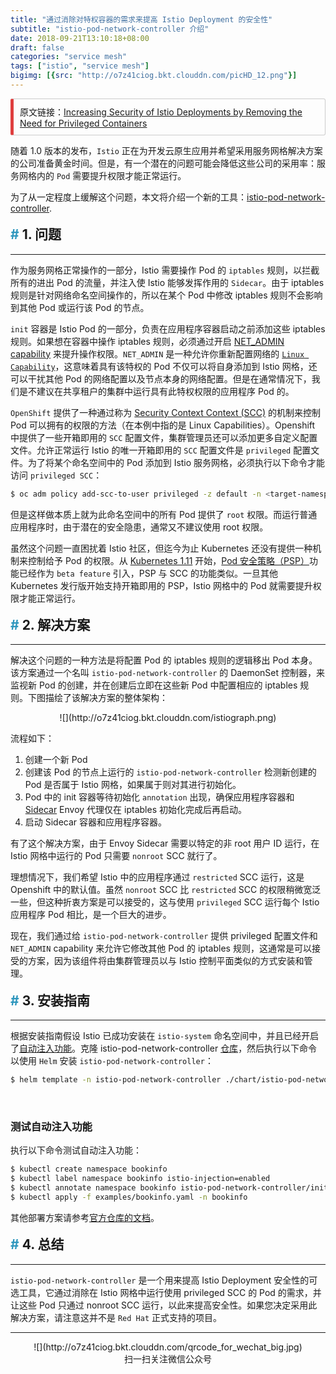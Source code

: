 ```yaml
---
title: "通过消除对特权容器的需求来提高 Istio Deployment 的安全性"
subtitle: "istio-pod-network-controller 介绍"
date: 2018-09-21T13:10:18+08:00
draft: false
categories: "service mesh"
tags: ["istio", "service mesh"]
bigimg: [{src: "http://o7z41ciog.bkt.clouddn.com/picHD_12.png"}]
---
```


<!--more-->

<p id="div-border-left-red">原文链接：<a href="https://blog.openshift.com/increasing-security-of-istio-deployments-by-removing-the-need-for-privileged-containers/" target="_blank">Increasing Security of Istio Deployments by Removing the Need for Privileged Containers</a></p>

随着 1.0 版本的发布，`Istio` 正在为开发云原生应用并希望采用服务网格解决方案的公司准备黄金时间。但是，有一个潜在的问题可能会降低这些公司的采用率：服务网格内的 `Pod` 需要提升权限才能正常运行。

为了从一定程度上缓解这个问题，本文将介绍一个新的工具：[istio-pod-network-controller](https://github.com/sabre1041/istio-pod-network-controller).

## 1. 问题

----

作为服务网格正常操作的一部分，Istio 需要操作 Pod 的 `iptables` 规则，以拦截所有的进出 Pod 的流量，并注入使 Istio 能够发挥作用的 `Sidecar`。由于 iptables 规则是针对网络命名空间操作的，所以在某个 Pod 中修改 iptables 规则不会影响到其他 Pod 或运行该 Pod 的节点。

`init` 容器是 Istio Pod 的一部分，负责在应用程序容器启动之前添加这些 iptables 规则。如果想在容器中操作 iptables 规则，必须通过开启 [NET_ADMIN capability](http://man7.org/linux/man-pages/man7/capabilities.7.html) 来提升操作权限。`NET_ADMIN` 是一种允许你重新配置网络的 [`Linux Capability`](http://man7.org/linux/man-pages/man7/capabilities.7.html)，这意味着具有该特权的 Pod 不仅可以将自身添加到 Istio 网格，还可以干扰其他 Pod 的网络配置以及节点本身的网络配置。但是在通常情况下，我们是不建议在共享租户的集群中运行具有此特权权限的应用程序 Pod 的。

`OpenShift` 提供了一种通过称为 [Security Context Context (SCC)](https://docs.openshift.com/container-platform/3.10/admin_guide/manage_scc.html) 的机制来控制 Pod 可以拥有的权限的方法（在本例中指的是 Linux Capabilities）。Openshift 中提供了一些开箱即用的 `SCC` 配置文件，集群管理员还可以添加更多自定义配置文件。允许正常运行 Istio 的唯一开箱即用的 `SCC` 配置文件是 `privileged` 配置文件。为了将某个命名空间中的 Pod 添加到 Istio 服务网格，必须执行以下命令才能访问 `privileged SCC`：

```bash
$ oc adm policy add-scc-to-user privileged -z default -n <target-namespace>
```

但是这样做本质上就为此命名空间中的所有 Pod 提供了 `root` 权限。而运行普通应用程序时，由于潜在的安全隐患，通常又不建议使用 root 权限。

虽然这个问题一直困扰着 Istio 社区，但迄今为止 Kubernetes 还没有提供一种机制来控制给予 Pod 的权限。从 [Kubernetes 1.11](https://github.com/kubernetes/kubernetes/blob/master/CHANGELOG-1.11.md) 开始，[Pod 安全策略（PSP）](https://kubernetes.io/docs/concepts/policy/pod-security-policy/)功能已经作为 `beta feature` 引入，PSP 与 SCC 的功能类似。一旦其他 Kubernetes 发行版开始支持开箱即用的 PSP，Istio 网格中的 Pod 就需要提升权限才能正常运行。

## 2. 解决方案

----

解决这个问题的一种方法是将配置 Pod 的 iptables 规则的逻辑移出 Pod 本身。该方案通过一个名叫 `istio-pod-network-controller` 的 DaemonSet 控制器，来监视新 Pod 的创建，并在创建后立即在这些新 Pod 中配置相应的 iptables 规则。下图描绘了该解决方案的整体架构：

<center>![](http://o7z41ciog.bkt.clouddn.com/istiograph.png)</center>

流程如下：

1. 创建一个新 Pod
2. 创建该 Pod 的节点上运行的 `istio-pod-network-controller` 检测新创建的 Pod 是否属于 Istio 网格，如果属于则对其进行初始化。
3. Pod 中的 init 容器等待初始化 `annotation` 出现，确保应用程序容器和 [Sidecar](https://istio.io/zh/docs/setup/kubernetes/sidecar-injection/) Envoy 代理仅在 iptables 初始化完成后再启动。
4. 启动 Sidecar 容器和应用程序容器。

有了这个解决方案，由于 Envoy Sidecar 需要以特定的非 root 用户 ID 运行，在 Istio 网格中运行的 Pod 只需要 `nonroot` SCC 就行了。

理想情况下，我们希望 Istio 中的应用程序通过 `restricted` SCC 运行，这是 Openshift 中的默认值。虽然 `nonroot` SCC 比 `restricted` SCC 的权限稍微宽泛一些，但这种折衷方案是可以接受的，这与使用 `privileged` SCC 运行每个 Istio 应用程序 Pod 相比，是一个巨大的进步。

现在，我们通过给 `istio-pod-network-controller` 提供 privileged 配置文件和 `NET_ADMIN` capability 来允许它修改其他 Pod 的 iptables 规则，这通常是可以接受的方案，因为该组件将由集群管理员以与 Istio 控制平面类似的方式安装和管理。

## 3. 安装指南

----

根据安装指南假设 Istio 已成功安装在 `istio-system` 命名空间中，并且已经开启了[自动注入功能](https://istio.io/zh/docs/setup/kubernetes/sidecar-injection/#automatic-sidecar-injection)。克隆 istio-pod-network-controller [仓库](https://github.com/sabre1041/istio-pod-network-controller)，然后执行以下命令以使用 `Helm` 安装 `istio-pod-network-controller`：

```bash
$ helm template -n istio-pod-network-controller ./chart/istio-pod-network-controller | kubectl apply -f -
```

<br />

### 测试自动注入功能

执行以下命令测试自动注入功能：

```bash
$ kubectl create namespace bookinfo
$ kubectl label namespace bookinfo istio-injection=enabled
$ kubectl annotate namespace bookinfo istio-pod-network-controller/initialize=true
$ kubectl apply -f examples/bookinfo.yaml -n bookinfo
```

其他部署方案请参考[官方仓库的文档](https://github.com/sabre1041/istio-pod-network-controller)。

## 4. 总结

----

`istio-pod-network-controller` 是一个用来提高 Istio Deployment 安全性的可选工具，它通过消除在 Istio 网格中运行使用 privileged SCC 的 Pod 的需求，并让这些 Pod 只通过 nonroot SCC 运行，以此来提高安全性。如果您决定采用此解决方案，请注意这并不是 `Red Hat` 正式支持的项目。

----

<center>![](http://o7z41ciog.bkt.clouddn.com/qrcode_for_wechat_big.jpg)</center>
<center>扫一扫关注微信公众号</center>

<style>
h2 {
    display: block;
    font-size: 1.5em;
    margin-block-start: 0.83em;
    margin-block-end: 0.83em;
    margin-inline-start: 0px;
    margin-inline-end: 0px;
    font-weight: bold;
}
h2::before {
    content: "#";
    margin-right: 5px;
    color: #2d96bd;
}
#blue {
color: #2780e3;
}
#note {
    font-size: 1.5rem;
    font-style: italic;
    padding: 0 1rem;
    margin: 2.5rem 0;
    position: relative;
    background-color: #fafeff;
    border-top: 1px dotted #9954bb;
    border-bottom: 1px dotted #9954bb;
}
#note-title {
    padding: 0.2rem 0.5rem;
    background: #9954bb;
    color: #FFF;
    position: absolute;
    left: 0;
    top: 0.25rem;
    box-shadow: 0 2px 4px rgba(0,0,0,0.2);
    border-radius: 4px;
    -webkit-transform: rotate(-5deg) translateX(-10px) translateY(-25px);
    -moz-transform: rotate(-5deg) translateX(-10px) translateY(-25px);
    -ms-transform: rotate(-5deg) translateX(-10px) translateY(-25px);
    -o-transform: rotate(-5deg) translateX(-10px) translateY(-25px);
    transform: rotate(-5deg) translateX(-10px) translateY(-25px);
}
#inline-yellow {
display:inline;
padding:.2em .6em .3em;
font-size:80%;
font-weight:bold;
line-height:1;
color:#fff;
text-align:center;
white-space:nowrap;
vertical-align:baseline;
border-radius:0;
background-color: #f0ad4e;
}
#inline-green {
display:inline;
padding:.2em .6em .3em;
font-size:80%;
font-weight:bold;
line-height:1;
color:#fff;
text-align:center;
white-space:nowrap;
vertical-align:baseline;
border-radius:0;
background-color: #5cb85c;
}
#inline-blue {
display:inline;
padding:.2em .6em .3em;
font-size:80%;
font-weight:bold;
line-height:1;
color:#fff;
text-align:center;
white-space:nowrap;
vertical-align:baseline;
border-radius:0;
background-color: #2780e3;
}
#inline-purple {
display:inline;
padding:.2em .6em .3em;
font-size:80%;
font-weight:bold;
line-height:1;
color:#fff;
text-align:center;
white-space:nowrap;
vertical-align:baseline;
border-radius:0;
background-color: #9954bb;
}
#div-border-left-red {
display: block;
padding: 10px;
margin: 10px 0;
border: 1px solid #ccc;
border-left-width: 5px;
border-radius: 3px;
border-left-color: #df3e3e;
}
#div-border-left-yellow {
display: block;
padding: 10px;
margin: 10px 0;
border: 1px solid #ccc;
border-left-width: 5px;
border-radius: 3px;
border-left-color: #f0ad4e;
}
#div-border-left-green {
display: block;
padding: 10px;
margin: 10px 0;
border: 1px solid #ccc;
border-left-width: 5px;
border-radius: 3px;
border-left-color: #5cb85c;
}
#div-border-left-blue {
display: block;
padding: 10px;
margin: 10px 0;
border: 1px solid #ccc;
border-left-width: 5px;
border-radius: 3px;
border-left-color: #2780e3;
}
#div-border-left-purple {
display: block;
padding: 10px;
margin: 10px 0;
border: 1px solid #ccc;
border-left-width: 5px;
border-radius: 3px;
border-left-color: #9954bb;
}
#div-border-right-red {
display: block;
padding: 10px;
margin: 10px 0;
border: 1px solid #ccc;
border-right-width: 5px;
border-radius: 3px;
border-right-color: #df3e3e;
}
#div-border-right-yellow {
display: block;
padding: 10px;
margin: 10px 0;
border: 1px solid #ccc;
border-right-width: 5px;
border-radius: 3px;
border-right-color: #f0ad4e;
}
#div-border-right-green {
display: block;
padding: 10px;
margin: 10px 0;
border: 1px solid #ccc;
border-right-width: 5px;
border-radius: 3px;
border-right-color: #5cb85c;
}
#div-border-right-blue {
display: block;
padding: 10px;
margin: 10px 0;
border: 1px solid #ccc;
border-right-width: 5px;
border-radius: 3px;
border-right-color: #2780e3;
}
#div-border-right-purple {
display: block;
padding: 10px;
margin: 10px 0;
border: 1px solid #ccc;
border-right-width: 5px;
border-radius: 3px;
border-right-color: #9954bb;
}
#div-border-top-red {
display: block;
padding: 10px;
margin: 10px 0;
border: 1px solid #ccc;
border-top-width: 5px;
border-radius: 3px;
border-top-color: #df3e3e;
}
#div-border-top-yellow {
display: block;
padding: 10px;
margin: 10px 0;
border: 1px solid #ccc;
border-top-width: 5px;
border-radius: 3px;
border-top-color: #f0ad4e;
}
#div-border-top-green {
display: block;
padding: 10px;
margin: 10px 0;
border: 1px solid #ccc;
border-top-width: 5px;
border-radius: 3px;
border-top-color: #5cb85c;
}
#div-border-top-blue {
display: block;
padding: 10px;
margin: 10px 0;
border: 1px solid #ccc;
border-top-width: 5px;
border-radius: 3px;
border-top-color: #2780e3;
}
#div-border-top-purple {
display: block;
padding: 10px;
margin: 10px 0;
border: 1px solid #ccc;
border-top-width: 5px;
border-radius: 3px;
border-top-color: #9954bb;
}
</style>
